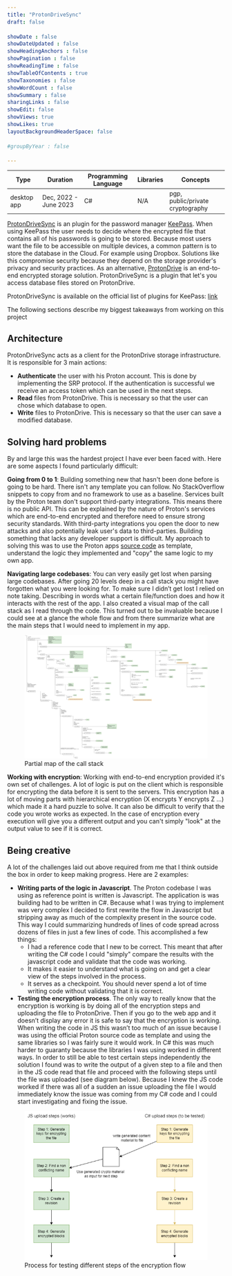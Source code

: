 ```yaml
---
title: "ProtonDriveSync"
draft: false

showDate : false
showDateUpdated : false
showHeadingAnchors : false
showPagination : false
showReadingTime : false
showTableOfContents : true
showTaxonomies : false 
showWordCount : false
showSummary : false
sharingLinks : false
showEdit: false
showViews: true
showLikes: true
layoutBackgroundHeaderSpace: false

#groupByYear : false

---
```


<table class="p-4 rounded-md drop-shadow-md dark:bg-blue-900 bg-blue-100">
  <thead>
    <tr>
      <th class="px-4">Type</th>
      <th>Duration</th>
      <th>Programming Language</th>
      <th>Libraries</th>
      <th>Concepts</th>
    </tr>
  </thead>
  <tbody>
    <tr>
      <td class="p-4">desktop app</td>
      <td>Dec, 2022 - June 2023</td>
      <td>C#</td>
      <td>N/A</td>
      <td>pgp, public/private cryptography</td>
    </tr>
  </tbody>
</table>


[ProtonDriveSync](https://github.com/dhaven/ProtonDriveSync) is an plugin for the password manager [KeePass](https://keepass.info/index.html). 
When using KeePass the user needs to decide where the encrypted file
that contains all of his passwords is going to be stored. Because most users want the file to be accessible on multiple devices,
a common pattern is to store the database in the Cloud. For example using Dropbox. Solutions like this compromise security
because they depend on the storage provider's privacy and security practices. As an alternative, [ProtonDrive](https://proton.me/drive) 
is an end-to-end encrypted storage solution. ProtonDriveSync is a plugin that let's you access database files stored on ProtonDrive.

ProtonDriveSync is available on the official list of plugins for KeePass: [link](https://keepass.info/plugins.html#pdsync)

The following sections describe my biggest takeaways from working on this project

## Architecture

ProtonDriveSync acts as a client for the ProtonDrive storage infrastructure. It is responsible for 3 main actions:
- **Authenticate** the user with his Proton account. This is done by implementing the SRP protocol. If the authentication is 
successful we receive an access token which can be used in the next steps.
- **Read** files from ProtonDrive. This is necessary so that the user can chose which database to open.
- **Write** files to ProtonDrive. This is necessary so that the user can save a modified database.

## Solving hard problems

By and large this was the hardest project I have ever been faced with. Here are some aspects I found
particularly difficult:

**Going from 0 to 1**: Building something new that hasn't been done before is going to be hard. There isn't any template you can
follow. No StackOverflow snippets to copy from and no framework to use as a baseline. Services built by the Proton team don't support 
third-party integrations. This means there is no public API. This can be explained by the nature of Proton's services
which are end-to-end encrypted and therefore need to ensure strong security standards. With third-party integrations you open
the door to new attacks and also potentially leak user's data to third-parties. Building something that lacks any developer support is difficult. 
My approach to solving this was to use the Proton apps [source code](https://github.com/ProtonMail/WebClients) as template, understand the logic 
they implemented and "copy" the same logic to my own app.

**Navigating large codebases**: You can very easily get lost when parsing large codebases. After going 20 levels deep in a call stack you 
might have forgotten what you were looking for. To make sure I didn’t get lost I relied on note taking. Describing in words what a certain file/function 
does and how it interacts with the rest of the app. I also created a visual map of the call stack as I read through the code.
This turned out to be invaluable because I could see at a glance the whole flow and from there summarize what are the main steps that 
I would need to implement in my app.

<div class="flex justify-center">
<figure class="image">
  <img src="upload-flow.png" />
  <figcaption>Partial map of the call stack</figcaption>
</figure>
</div>

**Working with encryption**: Working with end-to-end encryption provided it's own set of challenges. A lot of logic is put on the client 
which is responsible for encrypting the data before 
it is sent to the servers. This encryption has a lot of moving parts with hierarchical encryption (X encrypts Y encrypts Z ...) 
which made it a hard puzzle to solve. It can also be difficult to verify that the code you wrote works as expected. In the 
case of encryption every execution will give you a different output and you can't simply "look" at the output value to see if it is correct.

## Being creative

A lot of the challenges laid out above required from me that I think outside the box in order to keep making progress. Here are 2 examples:
- **Writing parts of the logic in Javascript**. The Proton codebase I was using as reference point is written is Javascript. 
The application is was building had to be written in C#. Because what I was trying to implement was very complex I decided to first rewrite 
the flow in Javascript but stripping away as much of the complexity present in the source code. This way I could summarizing hundreds of lines of 
code spread across dozens of files in just a few lines of code. This accomplished a few things:
    - I had a reference code that I new to be correct. This meant that after writing the C# code I could "simply" compare the results with 
    the javascript code and validate that the code was working.
    - It makes it easier to understand what is going on and get a clear view of the steps involved in the process.
    - It serves as a checkpoint. You should never spend a lot of time writing code without validating that it is correct.
- **Testing the encryption process**. The only way to really know that the encryption is working is by doing all of the encryption steps and 
uploading the file to ProtonDrive. Then if you go to the web app and it doesn’t display any error it 
is safe to say that the encryption is working. When writing the code in JS this wasn’t too much of an issue because I was using the official 
Proton source code as template and using the same libraries so I was fairly sure it would work. In C# this was much harder 
to guaranty because the libraries I was using worked in different ways. In order to still be able to test certain steps independently the solution 
I found was to write the output of a given step to a file and then in the JS code read that file and proceed with the following steps until the 
file was uploaded (see diagram below). Because I knew the JS code worked if there was all of a sudden an issue uploading the file I would immediately know the issue 
was coming from my C# code and I could start investigating and fixing the issue.

<figure class="image">
  <img src="testing_encryption.png" />
  <figcaption>Process for testing different steps of the encryption flow</figcaption>
</figure>